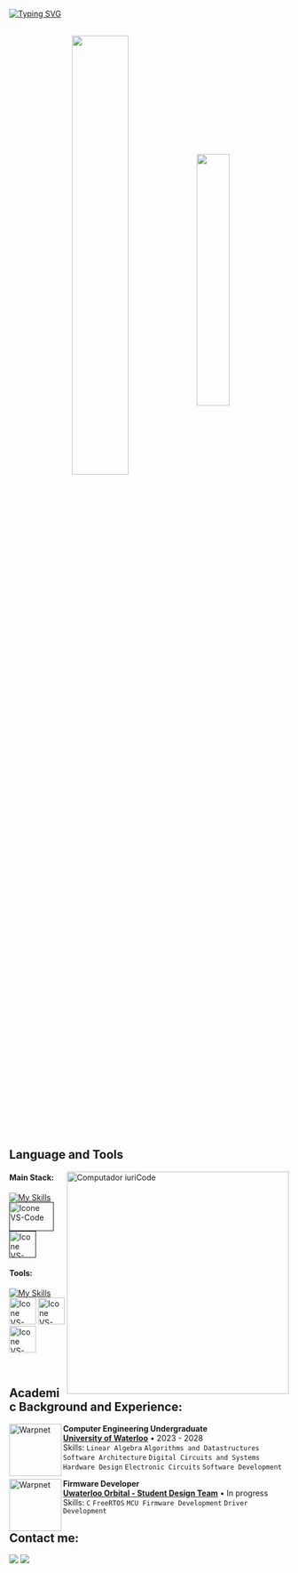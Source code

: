 [![Typing SVG](https://readme-typing-svg.herokuapp.com?font=Fira+Code&pause=1000&color=0060F7&random=false&width=435&lines=My+name+is+Sardor+Mirkomilov;Welcome+to+my+GitHub+profile)](https://git.io/typing-svg)

<br>


<div align="center" style="margin-bottom:200px">
 <img width=45% align="center" src="https://github-readme-stats.vercel.app/api?username=sardormirk&theme=radical&show_icons=true" />
 <img width=34.1% align="center" src="https://github-readme-stats.vercel.app/api/top-langs/?username=sardormirk&theme=radical&layout=compact" />
</div>


<br>

## Language and Tools

<img src="https://raw.githubusercontent.com/MicaelliMedeiros/micaellimedeiros/master/image/computer-illustration.png" min-width="400px" max-width="400px" width="400px" align="right" alt="Computador iuriCode">

#### Main Stack:
  [![My Skills](https://skillicons.dev/icons?i=c,cpp,bash)](https://skillicons.dev)
  [<img height="52px" width="80px" alt="Icone VS-Code" src="https://upload.wikimedia.org/wikipedia/commons/thumb/e/e9/Opengl-logo.svg/1200px-Opengl-logo.svg.png?20230524144527"/>]()
  [<img height="48px" width="48px" alt="Icone VS-Code" src="https://awsvideocatalog.com/images/aws/png/PNG%20Light/Internet%20of%20Things/Amazon-FreeRTOS.png#freertos"/>]()

#### Tools:

   [![My Skills](https://skillicons.dev/icons?i=cmake,linux,docker,neovim)](https://skillicons.dev)
  [<img height="48px" width="48px" alt="Icone VS-Code" src="https://skillicons.dev/icons?i=vscode"/>](https://code.visualstudio.com/)
  [<img height="48px" width="48px" alt="Icone VS-Code" src="https://skillicons.dev/icons?i=github"/>](https://github.com/)
  [<img height="48px" width="48px" alt="Icone VS-Code" src="https://skillicons.dev/icons?i=git"/>](https://git-scm.com/)

<br>

## Academic Background and Experience:

[<img align="left" height="94px" width="94px" alt="Warpnet" src="https://upload.wikimedia.org/wikipedia/en/thumb/6/6e/University_of_Waterloo_seal.svg/1200px-University_of_Waterloo_seal.svg.png"/>](https://uwaterloo.ca/)
**Computer Engineering Undergraduate** \
[**University of Waterloo**](https://uwaterloo.ca/)  • 2023 - 2028\
Skills: `Linear Algebra` `Algorithms and Datastructures` `Software Architecture` `Digital Circuits and Systems`
`Hardware Design` `Electronic Circuits` `Software Development` 

[<img align="left" height="94px" width="94px" alt="Warpnet" src="https://avatars.githubusercontent.com/u/84106750?s=200&v=4"/>](https://github.com/UWOrbital)
**Firmware Developer** \
[**Uwaterloo Orbital - Student Design Team**](https://github.com/UWOrbital) • In progress \
Skills: `C` `FreeRTOS` `MCU Firmware Development`  `Driver Development` 
<br>

## Contact me:
<div>

<a href = "mailto: smirkomi@uwaterloo.ca"><img loading="lazy" src="https://img.shields.io/badge/Microsoft_Outlook-0078D4?style=for-the-badge&logo=microsoft-outlook&logoColor=whitee" target="_blank"></a>
<a href="https://www.linkedin.com/in/sardormirkomilov/" target="_blank"><img loading="lazy" src="https://img.shields.io/badge/-LinkedIn-%230077B5?style=for-the-badge&logo=linkedin&logoColor=white" target="_blank"></a>   
</div>

